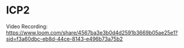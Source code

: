 # ICP2

Video Recording: https://www.loom.com/share/4567ba3e3b0d4d2591b3669b05ae25e1?sid=f3a60dbc-eb8d-44ce-8143-e496b73a75b2
